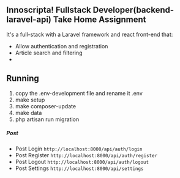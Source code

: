 ## Innoscripta! Fullstack Developer(backend-laravel-api) Take Home Assignment

It's a full-stack with a Laravel framework and react front-end that:

- Allow authentication and registration 
- Article search and filtering 
- 

## Running 
1. copy the .env-development file and rename it .env
2. make setup 
3. make composer-update
4. make data
4. php artisan run migration


##### Post
* Post  Login `http://localhost:8000/api/auth/login`
* Post  Register `http://localhost:8000/api/auth/register`
* Post  Logout `http://localhost:8000/api/auth/logout`
* Post  Settings `http://localhost:8000/api/settings`














